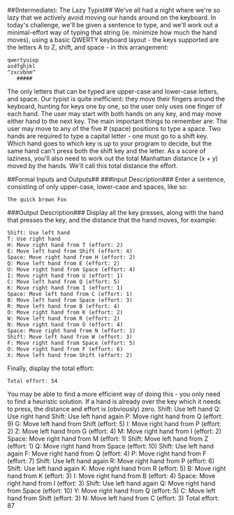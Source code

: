 ##(Intermediate): The Lazy Typist##
We've all had a night where we're so lazy that we actively avoid moving our hands around on the keyboard. In today's challenge, we'll be given a sentence to type, and we'll work out a minimal-effort way of typing that string (ie. minimize how much the hand moves), using a basic QWERTY keyboard layout - the keys supported are the letters A to Z, shift, and space - in this arrangement:
```
qwertyuiop
asdfghjkl
^zxcvbnm^
   ##### 
```
The only letters that can be typed are upper-case and lower-case letters, and space. Our typist is quite inefficient: they move their fingers around the keyboard, hunting for keys one by one, so the user only uses one finger of each hand.
The user may start with both hands on any key, and may move either hand to the next key. The main important things to remember are:
The user may move to any of the five # (space) positions to type a space.
Two hands are required to type a capital letter - one must go to a shift key. Which hand goes to which key is up to your program to decide, but the same hand can't press both the shift key and the letter.
As a score of laziness, you'll also need to work out the total Manhattan distance (x + y) moved by the hands. We'll call this total distance the effort.

##Formal Inputs and Outputs##
###Input Description###
Enter a sentence, consisting of only upper-case, lower-case and spaces, like so:
```
The quick brown Fox
```
###Output Description###
Display all the key presses, along with the hand that presses the key, and the distance that the hand moves, for example:
```
Shift: Use left hand
T: Use right hand
H: Move right hand from T (effort: 2)
E: Move left hand from Shift (effort: 4)
Space: Move right hand from H (effort: 2)
Q: Move left hand from E (effort: 2)
U: Move right hand from Space (effort: 4)
I: Move right hand from U (effort: 1)
C: Move left hand from Q (effort: 5)
K: Move right hand from I (effort: 1)
Space: Move left hand from C (effort: 1)
B: Move left hand from Space (effort: 3)
R: Move left hand from B (effort: 4)
O: Move right hand from K (effort: 2)
W: Move left hand from R (effort: 2)
N: Move right hand from O (effort: 4)
Space: Move right hand from N (effort: 1)
Shift: Move left hand from W (effort: 3)
F: Move right hand from Space (effort: 5)
O: Move right hand from F (effort: 6)
X: Move left hand from Shift (effort: 2)
```
Finally, display the total effort:
```
Total effort: 54
```
You may be able to find a more efficient way of doing this - you only need to find a heuristic solution. If a hand is already over the key which it needs to press, the distance and effort is (obviously) zero. Shift: Use left hand Q: Use right hand Shift: Use left hand again P: Move right hand from Q (effort: 9) G: Move left hand from Shift (effort: 5) I: Move right hand from P (effort: 2) Z: Move left hand from G (effort: 4) M: Move right hand from I (effort: 2) Space: Move right hand from M (effort: 1) Shift: Move left hand from Z (effort: 1) Q: Move right hand from Space (effort: 10) Shift: Use left hand again F: Move right hand from Q (effort: 4) P: Move right hand from F (effort: 7) Shift: Use left hand again R: Move right hand from P (effort: 6) Shift: Use left hand again K: Move right hand from R (effort: 5) B: Move right hand from K (effort: 3) I: Move right hand from B (effort: 4) Space: Move right hand from I (effort: 3) Shift: Use left hand again Q: Move right hand from Space (effort: 10) Y: Move right hand from Q (effort: 5) C: Move left hand from Shift (effort: 3) N: Move left hand from C (effort: 3) Total effort: 87
